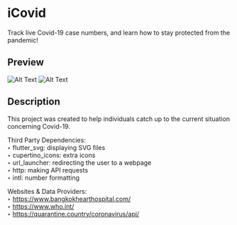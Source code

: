 # iCovid

Track live Covid-19 case numbers, and learn how to stay protected from the pandemic! 

## Preview
![Alt Text](https://i.imgur.com/oaleBxx.gif)
![Alt Text](https://i.imgur.com/xfumROA.gif)

## Description

This project was created to help individuals catch up to the current situation concerning Covid-19. 
 
Third Party Dependencies:\
‣ flutter_svg: displaying SVG files\
‣ cupertino_icons: extra icons\
‣ url_launcher: redirecting the user to a webpage\
‣ http: making API requests\
‣ intl: number formatting

Websites & Data Providers:\
‣ https://www.bangkokhearthospital.com/ \
‣ https://www.who.int/ \
‣ https://quarantine.country/coronavirus/api/
